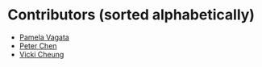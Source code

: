 # Contributors (sorted alphabetically)

- [Pamela Vagata](https://github.com/pvagata)
- [Peter Chen](https://github.com/neocxi)
- [Vicki Cheung](https://github.com/vicki-c)
